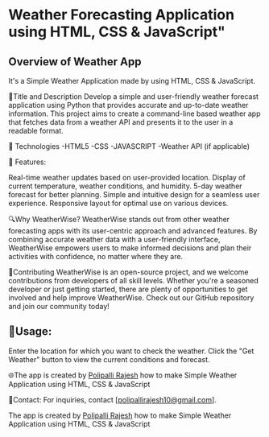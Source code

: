 #  Weather Forecasting Application using HTML, CSS &amp; JavaScript"

## Overview of Weather App

It's a  Simple Weather Application made by using HTML, CSS &amp; JavaScript.

🚀Title and Description
Develop a simple and user-friendly weather forecast application using Python that provides accurate and up-to-date weather information. This project aims to create a command-line based weather app that fetches data from a weather API and presents it to the user in a readable format.

🔧 Technologies 
-HTML5
-CSS
-JAVASCRIPT 
-Weather API (if applicable)


🔗 Features:

Real-time weather updates based on user-provided location.
Display of current temperature, weather conditions, and humidity.
5-day weather forecast for better planning.
Simple and intuitive design for a seamless user experience.
Responsive layout for optimal use on various devices.

🔍Why WeatherWise?
WeatherWise stands out from other weather forecasting apps with its user-centric approach and advanced features. By combining accurate weather data with a user-friendly interface, WeatherWise empowers users to make informed decisions and plan their activities with confidence, no matter where they are.

🤝Contributing
WeatherWise is an open-source project, and we welcome contributions from developers of all skill levels. Whether you're a seasoned developer or just getting started, there are plenty of opportunities to get involved and help improve WeatherWise. Check out our GitHub repository and join our community today!

## 🌟Usage:

Enter the location for which you want to check the weather.
Click the "Get Weather" button to view the current conditions and forecast.

🌐The app is created by [Polipalli Rajesh](linkedin.com/in/polipalli-rajesh-4b1862294)  how to make Simple Weather Application using HTML, CSS &amp; JavaScript



📧Contact:
For inquiries, contact [polipallirajesh10@gmail.com].



The app is created by [Polipalli Rajesh](linkedin.com/in/polipalli-rajesh-4b1862294)  how to make Simple Weather Application using HTML, CSS &amp; JavaScript




